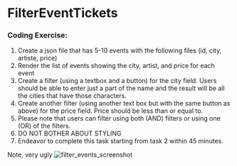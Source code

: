 # FilterEventTickets

### Coding Exercise:
1. Create a json file that has 5-10 events with the following files (id, city, artiste, price)
2. Render the list of events showing the city, artist, and price for each event
3. Create a filter (using a textbox and a button) for the city field. Users should be able to enter just a part of the name and the result will be all the cities that have those characters.
4. Create another filter (using another text box but with the same button as above) for the price field. Price should be less than or equal to. 
5. Please note that users can filter using both (AND) filters or using one (OR) of the filters.
6. DO NOT BOTHER ABOUT STYLING
7. Endeavor to complete this task starting from task 2 within 45 minutes.

Note, very ugly
![filter_events_screenshot](https://user-images.githubusercontent.com/10738882/185258960-b08c5d0b-5aa1-4721-8a29-80a4b8d9c865.png)

